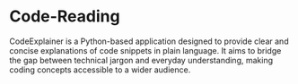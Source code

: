 # Code-Reading
CodeExplainer is a Python-based application designed to provide clear and concise explanations of code snippets in plain language. It aims to bridge the gap between technical jargon and everyday understanding, making coding concepts accessible to a wider audience.
